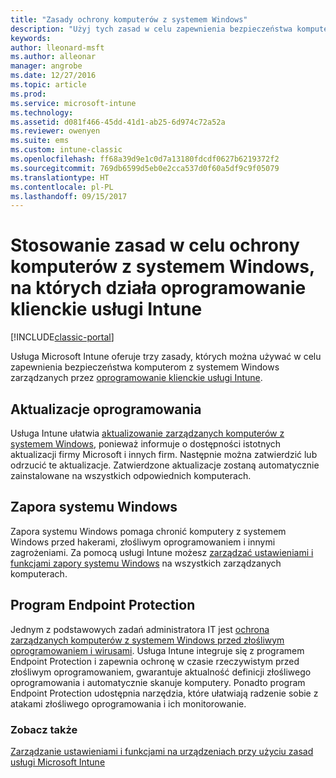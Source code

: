 ```yaml
---
title: "Zasady ochrony komputerów z systemem Windows"
description: "Użyj tych zasad w celu zapewnienia bezpieczeństwa komputerom z systemem Windows, gdy są one zarządzane przez oprogramowanie klienckie usługi Intune."
keywords: 
author: lleonard-msft
ms.author: alleonar
manager: angrobe
ms.date: 12/27/2016
ms.topic: article
ms.prod: 
ms.service: microsoft-intune
ms.technology: 
ms.assetid: d081f466-45dd-41d1-ab25-6d974c72a52a
ms.reviewer: owenyen
ms.suite: ems
ms.custom: intune-classic
ms.openlocfilehash: ff68a39d9e1c0d7a13180fdcdf0627b6219372f2
ms.sourcegitcommit: 769db6599d5eb0e2cca537d0f60a5df9c9f05079
ms.translationtype: HT
ms.contentlocale: pl-PL
ms.lasthandoff: 09/15/2017
---
```

# <a name="use-policies-to-help-protect-windows-pcs-that-run-the-intune-client-software"></a>Stosowanie zasad w celu ochrony komputerów z systemem Windows, na których działa oprogramowanie klienckie usługi Intune

[!INCLUDE[classic-portal](../includes/classic-portal.md)]

Usługa Microsoft Intune oferuje trzy zasady, których można używać w celu zapewnienia bezpieczeństwa komputerom z systemem Windows zarządzanych przez [oprogramowanie klienckie usługi Intune](manage-windows-pcs-with-microsoft-intune.md).


## <a name="software-updates"></a>Aktualizacje oprogramowania

Usługa Intune ułatwia [aktualizowanie zarządzanych komputerów z systemem Windows](keep-windows-pcs-up-to-date-with-software-updates-in-microsoft-intune.md), ponieważ informuje o dostępności istotnych aktualizacji firmy Microsoft i innych firm. Następnie można zatwierdzić lub odrzucić te aktualizacje. Zatwierdzone aktualizacje zostaną automatycznie zainstalowane na wszystkich odpowiednich komputerach.

## <a name="windows-firewall"></a>Zapora systemu Windows

Zapora systemu Windows pomaga chronić komputery z systemem Windows przed hakerami, złośliwym oprogramowaniem i innymi zagrożeniami. Za pomocą usługi Intune możesz [zarządzać ustawieniami i funkcjami zapory systemu Windows](help-protect-windows-pcs-using-windows-firewall-policies-in-microsoft-intune.md) na wszystkich zarządzanych komputerach.

## <a name="endpoint-protection"></a>Program Endpoint Protection

Jednym z podstawowych zadań administratora IT jest [ochrona zarządzanych komputerów z systemem Windows przed złośliwym oprogramowaniem i wirusami](help-secure-windows-pcs-with-endpoint-protection-for-microsoft-intune.md). Usługa Intune integruje się z programem Endpoint Protection i zapewnia ochronę w czasie rzeczywistym przed złośliwym oprogramowaniem, gwarantuje aktualność definicji złośliwego oprogramowania i automatycznie skanuje komputery. Ponadto program Endpoint Protection udostępnia narzędzia, które ułatwiają radzenie sobie z atakami złośliwego oprogramowania i ich monitorowanie.



### <a name="see-also"></a>Zobacz także
[Zarządzanie ustawieniami i funkcjami na urządzeniach przy użyciu zasad usługi Microsoft Intune](manage-settings-and-features-on-your-devices-with-microsoft-intune-policies.md)
